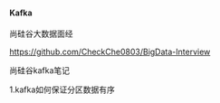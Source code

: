 #### Kafka

尚硅谷大数据面经

https://github.com/CheckChe0803/BigData-Interview

尚硅谷kafka笔记

1.kafka如何保证分区数据有序

